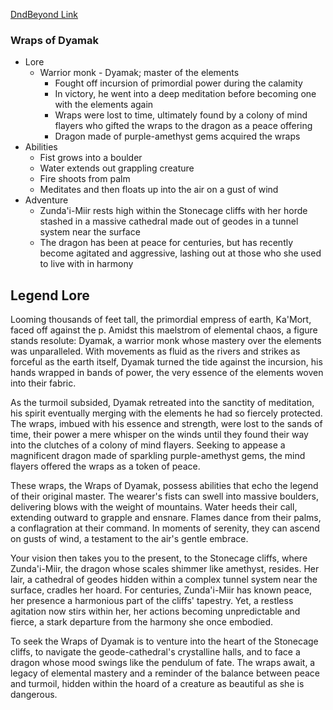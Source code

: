 
[DndBeyond Link](https://www.dndbeyond.com/homebrew/creations/view?entityTypeId=112130694&id=7922187)

### Wraps of Dyamak

* Lore
	* Warrior monk - Dyamak; master of the elements
	    * Fought off incursion of primordial power during the calamity
	    * In victory, he went into a deep meditation before becoming one with the elements again
	    * Wraps were lost to time, ultimately found by a colony of mind flayers who gifted the wraps to the dragon as a peace offering
	  * Dragon made of purple-amethyst gems acquired the wraps
* Abilities
	* Fist grows into a boulder
	* Water extends out grappling creature
	* Fire shoots from palm
	* Meditates and then floats up into the air on a gust of wind
* Adventure
	* Zunda'i-Miir rests high within the Stonecage cliffs with her horde stashed in a massive cathedral made out of geodes in a tunnel system near the surface
	* The dragon has been at peace for centuries, but has recently become agitated and aggressive, lashing out at those who she used to live with in harmony

## Legend Lore

Looming thousands of feet tall, the primordial empress of earth, Ka'Mort, faced off against the p. Amidst this maelstrom of elemental chaos, a figure stands resolute: Dyamak, a warrior monk whose mastery over the elements was unparalleled. With movements as fluid as the rivers and strikes as forceful as the earth itself, Dyamak turned the tide against the incursion, his hands wrapped in bands of power, the very essence of the elements woven into their fabric.

As the turmoil subsided, Dyamak retreated into the sanctity of meditation, his spirit eventually merging with the elements he had so fiercely protected. The wraps, imbued with his essence and strength, were lost to the sands of time, their power a mere whisper on the winds until they found their way into the clutches of a colony of mind flayers. Seeking to appease a magnificent dragon made of sparkling purple-amethyst gems, the mind flayers offered the wraps as a token of peace.

These wraps, the Wraps of Dyamak, possess abilities that echo the legend of their original master. The wearer's fists can swell into massive boulders, delivering blows with the weight of mountains. Water heeds their call, extending outward to grapple and ensnare. Flames dance from their palms, a conflagration at their command. In moments of serenity, they can ascend on gusts of wind, a testament to the air's gentle embrace.

Your vision then takes you to the present, to the Stonecage cliffs, where Zunda'i-Miir, the dragon whose scales shimmer like amethyst, resides. Her lair, a cathedral of geodes hidden within a complex tunnel system near the surface, cradles her hoard. For centuries, Zunda'i-Miir has known peace, her presence a harmonious part of the cliffs' tapestry. Yet, a restless agitation now stirs within her, her actions becoming unpredictable and fierce, a stark departure from the harmony she once embodied.

To seek the Wraps of Dyamak is to venture into the heart of the Stonecage cliffs, to navigate the geode-cathedral's crystalline halls, and to face a dragon whose mood swings like the pendulum of fate. The wraps await, a legacy of elemental mastery and a reminder of the balance between peace and turmoil, hidden within the hoard of a creature as beautiful as she is dangerous.